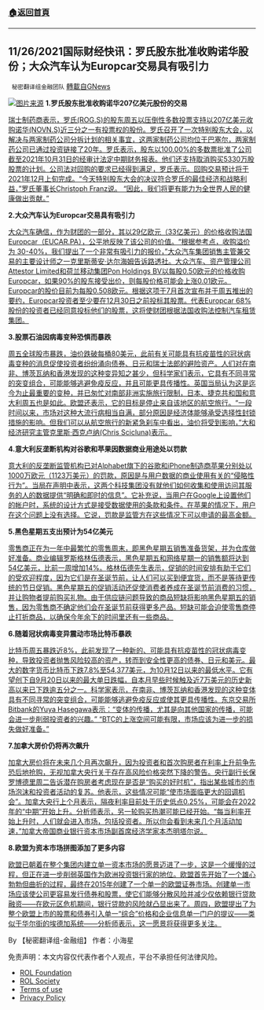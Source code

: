 ###  [:house:返回首頁](https://github.com/ourhimalayas/txt)
---


## 11/26/2021国际财经快讯：罗氏股东批准收购诺华股份；大众汽车认为Europcar交易具有吸引力
` 秘密翻译组金融团队` [轉載自GNews](https://gnews.org/zh-hans/1697425/)

![](https://assets.gnews.org/wp-content/uploads/2021/11/图片1-113.png)[图片来源](https://www.reuters.com/)
**1.罗氏股东批准收购诺华207亿美元股份的交易**

[瑞士制药商表示，罗氏(ROG.S)的股东周五以压倒性多数投票支持以207亿美元收购诺华(NOVN.S)近三分之一有投票权的股份。罗氏召开了一次特别股东大会，以解决与两家制药公司分拆计划的相关事宜，这两家制药公司均位于巴塞尔，两家制药公司已通过投资链接了20年。罗氏表示，股东以100.00%的多数票批准了公司截至2021年10月31日的经审计法定中期财务报表。他们还支持取消购买5330万股股票的计划。公司法对回购的要求已经得到满足，罗氏表示。回购交易预计将于2021年12月上旬完成。“今天特别股东大会的决议符合罗氏的最佳经济和战略利益，”罗氏董事长Christoph Franz说。 “因此，我们将更有能力为全世界人民的健康做出贡献。”](https://www.reuters.com/business/healthcare-pharmaceuticals/roche-shareholders-approve-deal-buy-novartiss-stake-2021-11-26/)

**2.大众汽车认为Europcar交易具有吸引力**

[大众汽车确信，作为财团的一部分，其以29亿欧元（33亿美元）的价格收购法国Europcar（EUCAR.PA），公平地反映了该公司的价值。“根据参考点，收购溢价为 30-40%，我们提出了一个非常有吸引力的报价，”大众汽车集团销售主管兼交易的主要设计师之一克里斯蒂安·达尔海姆告诉路透社。大众汽车、资产管理公司Attestor Limited和荷兰移动集团Pon Holdings BV以每股0.50欧元的价格收购Europcar，如果90%的股东接受出价，则每股价格可能会上涨0.01欧元。Europcar的股价目前为每股0.508欧元。根据这项于7月首次宣布并于周五推出的要约，Europcar投资者至少要在12月30日之前投标其股票。代表Europcar 68%股份的投资者已经同意投标他们的股票，这将使财团根据法国收购法控制汽车租赁集团。](https://www.reuters.com/business/autos-transportation/volkswagen-sees-europcar-deal-attractive-quashes-hopes-higher-bid-2021-11-26/)

**3.股票石油因病毒变种恐惧而暴跌**

[周五全球股市暴跌，油价跌破每桶80美元，此前有关可能具有抗疫苗性的冠状病毒变种的消息促使投资者纷纷涌向债券、日元和瑞士法郎的避险资产。人们对在南非、博茨瓦纳和香港发现的这种变异知之甚少，但科学家们表示，它具有不同寻常的突变组合，可能能够逃避免疫反应，并且可能更具传播性。英国当局认为这是迄今为止最重要的变种，并已匆忙对南部非洲实施旅行限制，日本、捷克共和国和意大利周五也是如此。欧盟还表示，它的目标是停止来自该地区的航空旅行。“一段时间以来，市场对这种大流行病相当自满，部分原因是经济体能够承受选择性封锁措施的影响。但我们可以从航空旅行的新紧急刹车中看出，油价将受到影响，”大和经济研究主管克里斯·西克卢纳(Chris Scicluna)表示。](https://www.oann.com/stocks-slip-havens-rally-as-new-covid-19-variant-spooks-investors/)

**4.意大利反垄断机构对谷歌和苹果因数据商业用途处以罚款**

[意大利的反垄断监管机构已对Alphabet旗下的谷歌和iPhone制造商苹果分别处以1000万欧元（1123万美元）的罚款，原因是与用户数据的商业使用有关的“侵略性行为”。当局在声明中表示，这两个科技集团没有就他们如何收集和使用访问其服务的人的数据提供“明确和即时的信息”。它补充说，当用户在Google上设置他们的帐户时，系统的设计方式是接受数据使用的条款和条件。在苹果的情况下，用户在这个问题上没有选择。它说，罚款是监管方在这些情况下可以申请的最高金额。](https://www.oann.com/italys-antitrust-fines-google-apple-for-commercial-use-of-data/)

**5.黑色星期五支出预计为54亿美元**

[零售商正在为一年中最繁忙的零售周末，即黑色星期五销售准备货架，并为仓库做好准备。商业编辑罗斯格林伍德表示，黑色星期五和网络星期一的销售额将达到54亿美元，比前一周增加14%。格林伍德先生表示，促销的时间安排有助于它们的受欢迎程度，因为它们是在圣诞节前，让人们可以买到便宜货，而不是等待更传统的节日促销。黑色星期五的促销活动还促使消费者养成在圣诞节前消费的习惯，并让购物者提前购买礼物。由于供应链问题导致的商品短缺将影响黑色星期五的销售，因为零售商不确定他们会在圣诞节前获得更多产品。短缺可能会迫使零售商停止打折商品，以确保今年余下的时间里还有一些商品。](https://www.skynews.com.au/business/finance/black-friday-spending-expected-to-be-54-billion/video/736ed27940f7efa232882a17e683112b)

**6.随着冠状病毒变异震动市场比特币暴跌**

[比特币周五暴跌近8%，此前发现了一种新的、可能具有抗疫苗性的冠状病毒变种，导致投资者抛售风险较高的资产，转而到安全性更高的债券、日元和美元。最大的数字货币比特币下跌7.8%至54,377美元，为10月12日以来的最低水平。它有望创下自9月20日以来的最大单日跌幅，自本月早些时候触及近7万美元的历史新高以来已下跌逾五分之一。科学家表示，在南非、博茨瓦纳和香港发现的这种变体具有不同寻常的突变组合，可能能够逃避免疫反应或使其更具传播性。东京交易所Bitbank的Yuya Hasegawa表示：“变体的传播，尤其是向其他国家的传播，可能会进一步削弱投资者的兴趣。” “BTC的上涨空间可能有限，市场应该为进一步的损失做好准备。”](https://www.oann.com/bitcoin-slumps-as-coronavirus-variant-shakes-markets/)

**7.加拿大房价仍将再次飙升**

[加拿大房价将在未来几个月再次飙升，因为投资者和首次购房者在利率上升前争先恐后地抢购，无视加拿大央行关于存在高风险价格突然下降的警告。央行副行长保罗博德里周二告诉潜在购房者考虑现在是否是“购买的好时机”，指出某些城市的市场泡沫和投资者活动的复苏。他表示，这些情况可能“使市场面临更大的回调机会”。加拿大央行上个月表示，隔夜利率目前处于历史低点0.25%，可能会在2022年的“中期”开始上升。分析师表示，另一轮购买热潮可能已经开始。“每当利率开始上升时，人们就会进入市场，包括投资者。所以你会看到未来几个月活动加速，”加拿大帝国商业银行资本市场副首席经济学家本杰明塔尔说。](https://www.reuters.com/markets/us/up-up-up-canada-house-prices-poised-surge-again-despite-central-bank-warning-2021-11-24/)

**8.欧盟为资本市场拼图添加了更多内容**

[欧盟已朝着在整个集团内建立单一资本市场的愿景迈进了一步，这是一个缓慢的过程，但正在进一步削弱英国作为欧洲投资银行家的地位。欧盟首先开始了一个雄心勃勃但曲折的过程，最终在2015年创建了一个单一的欧盟证券市场。创建单一市场应该使公司更容易发行债券和股票，使它们能够分散风险并减少仅依赖银行贷款融资——在欧元区危机期间，银行贷款的风险就凸显出来了。周四，欧盟提出了为整个欧盟上市的股票和债券引入单一“综合”价格和企业信息单一门户的提议——类似于华尔街的埃德加系统——分析师表示，这一愿景将获得更多关注。](https://www.reuters.com/markets/stocks/eu-adds-more-pieces-its-elusive-capital-market-jigsaw-2021-11-25/)

By 【秘密翻译组-金融组】
作者：小海星

 

免责声明：本文内容仅代表作者个人观点，平台不承担任何法律风险。

- [ROL Foundation](https://rolfoundation.org/)
- [ROL Society](https://rolsociety.org/)
- [Terms of use](https://gnews.org/terms-of-use-3/)
- [Privacy Policy](https://gnews.org/privacy-policy/)
